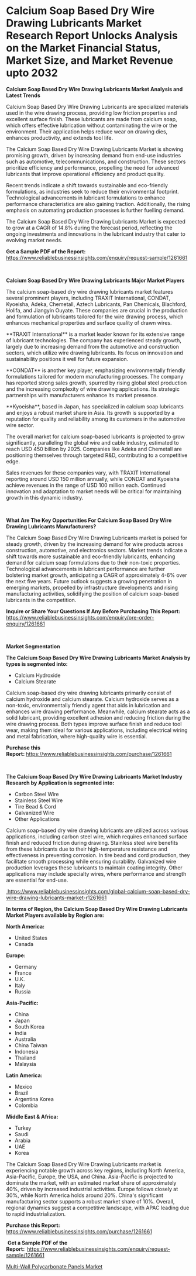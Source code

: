 <p><h1>Calcium Soap Based Dry Wire Drawing Lubricants Market Research Report Unlocks Analysis on the Market Financial Status, Market Size, and Market Revenue upto 2032</h1></p><p><strong>Calcium Soap Based Dry Wire Drawing Lubricants Market Analysis and Latest Trends</strong></p>
<p><p>Calcium Soap Based Dry Wire Drawing Lubricants are specialized materials used in the wire drawing process, providing low friction properties and excellent surface finish. These lubricants are made from calcium soap, which offers effective lubrication without contaminating the wire or the environment. Their application helps reduce wear on drawing dies, enhances productivity, and extends tool life.</p><p>The Calcium Soap Based Dry Wire Drawing Lubricants Market is showing promising growth, driven by increasing demand from end-use industries such as automotive, telecommunications, and construction. These sectors prioritize efficiency and performance, propelling the need for advanced lubricants that improve operational efficiency and product quality. </p><p>Recent trends indicate a shift towards sustainable and eco-friendly formulations, as industries seek to reduce their environmental footprint. Technological advancements in lubricant formulations to enhance performance characteristics are also gaining traction. Additionally, the rising emphasis on automating production processes is further fuelling demand.</p><p>The Calcium Soap Based Dry Wire Drawing Lubricants Market is expected to grow at a CAGR of 14.8% during the forecast period, reflecting the ongoing investments and innovations in the lubricant industry that cater to evolving market needs.</p></p>
<p><strong>Get a Sample PDF of the Report:&nbsp;</strong> <a href="https://www.reliablebusinessinsights.com/enquiry/request-sample/1261661?utm_campaign=2214&utm_medium=2&utm_source=Github&utm_content=ia&utm_term=02022025&utm_id=calcium-soap-based-dry-wire-drawing-lubricants">https://www.reliablebusinessinsights.com/enquiry/request-sample/1261661</a></p>
<p>&nbsp;</p>
<p><strong>Calcium Soap Based Dry Wire Drawing Lubricants Major Market Players</strong></p>
<p><p>The calcium soap-based dry wire drawing lubricants market features several prominent players, including TRAXIT International, CONDAT, Kyoeisha, Adeka, Chemetall, Aztech Lubricants, Pan Chemicals, Blachford, Holifa, and Jiangyin Ouyate. These companies are crucial in the production and formulation of lubricants tailored for the wire drawing process, which enhances mechanical properties and surface quality of drawn wires.</p><p>**TRAXIT International** is a market leader known for its extensive range of lubricant technologies. The company has experienced steady growth, largely due to increasing demand from the automotive and construction sectors, which utilize wire drawing lubricants. Its focus on innovation and sustainability positions it well for future expansion.</p><p>**CONDAT** is another key player, emphasizing environmentally friendly formulations tailored for modern manufacturing processes. The company has reported strong sales growth, spurred by rising global steel production and the increasing complexity of wire drawing applications. Its strategic partnerships with manufacturers enhance its market presence.</p><p>**Kyoeisha**, based in Japan, has specialized in calcium soap lubricants and enjoys a robust market share in Asia. Its growth is supported by a reputation for quality and reliability among its customers in the automotive wire sector.</p><p>The overall market for calcium soap-based lubricants is projected to grow significantly, paralleling the global wire and cable industry, estimated to reach USD 450 billion by 2025. Companies like Adeka and Chemetall are positioning themselves through targeted R&D, contributing to a competitive edge.</p><p>Sales revenues for these companies vary, with TRAXIT International reporting around USD 150 million annually, while CONDAT and Kyoeisha achieve revenues in the range of USD 100 million each. Continued innovation and adaptation to market needs will be critical for maintaining growth in this dynamic industry.</p></p>
<p>&nbsp;</p>
<p><strong>What Are The Key Opportunities For Calcium Soap Based Dry Wire Drawing Lubricants Manufacturers?</strong></p>
<p><p>The Calcium Soap Based Dry Wire Drawing Lubricants market is poised for steady growth, driven by the increasing demand for wire products across construction, automotive, and electronics sectors. Market trends indicate a shift towards more sustainable and eco-friendly lubricants, enhancing demand for calcium soap formulations due to their non-toxic properties. Technological advancements in lubricant performance are further bolstering market growth, anticipating a CAGR of approximately 4-6% over the next five years. Future outlook suggests a growing penetration in emerging markets, propelled by infrastructure developments and rising manufacturing activities, solidifying the position of calcium soap-based lubricants in the competition.</p></p>
<p><strong>Inquire or Share Your Questions If Any Before Purchasing This Report:</strong> <a href="https://www.reliablebusinessinsights.com/enquiry/pre-order-enquiry/1261661?utm_campaign=2214&utm_medium=2&utm_source=Github&utm_content=ia&utm_term=02022025&utm_id=calcium-soap-based-dry-wire-drawing-lubricants">https://www.reliablebusinessinsights.com/enquiry/pre-order-enquiry/1261661</a></p>
<p>&nbsp;</p>
<p><strong>Market Segmentation</strong></p>
<p><strong>The Calcium Soap Based Dry Wire Drawing Lubricants Market Analysis by types is segmented into:</strong></p>
<p><ul><li>Calcium Hydroxide</li><li>Calcium Stearate</li></ul></p>
<p><p>Calcium soap-based dry wire drawing lubricants primarily consist of calcium hydroxide and calcium stearate. Calcium hydroxide serves as a non-toxic, environmentally friendly agent that aids in lubrication and enhances wire drawing performance. Meanwhile, calcium stearate acts as a solid lubricant, providing excellent adhesion and reducing friction during the wire drawing process. Both types improve surface finish and reduce tool wear, making them ideal for various applications, including electrical wiring and metal fabrication, where high-quality wire is essential.</p></p>
<p><strong>Purchase this Report:&nbsp;</strong><a href="https://www.reliablebusinessinsights.com/purchase/1261661?utm_campaign=2214&utm_medium=2&utm_source=Github&utm_content=ia&utm_term=02022025&utm_id=calcium-soap-based-dry-wire-drawing-lubricants">https://www.reliablebusinessinsights.com/purchase/1261661</a></p>
<p>&nbsp;</p>
<p><strong>The Calcium Soap Based Dry Wire Drawing Lubricants Market Industry Research by Application is segmented into:</strong></p>
<p><ul><li>Carbon Steel Wire</li><li>Stainless Steel Wire</li><li>Tire Bead & Cord</li><li>Galvanized Wire</li><li>Other Applications</li></ul></p>
<p><p>Calcium soap-based dry wire drawing lubricants are utilized across various applications, including carbon steel wire, which requires enhanced surface finish and reduced friction during drawing. Stainless steel wire benefits from these lubricants due to their high-temperature resistance and effectiveness in preventing corrosion. In tire bead and cord production, they facilitate smooth processing while ensuring durability. Galvanized wire production leverages these lubricants to maintain coating integrity. Other applications may include specialty wires, where performance and strength are essential for end-use.</p></p>
<p><a href="https://www.reliablebusinessinsights.com/global-calcium-soap-based-dry-wire-drawing-lubricants-market-r1261661?utm_campaign=2214&utm_medium=2&utm_source=Github&utm_content=ia&utm_term=02022025&utm_id=calcium-soap-based-dry-wire-drawing-lubricants">&nbsp;https://www.reliablebusinessinsights.com/global-calcium-soap-based-dry-wire-drawing-lubricants-market-r1261661</a></p>
<p><strong>In terms of Region, the Calcium Soap Based Dry Wire Drawing Lubricants Market Players available by Region are:</strong></p>
<p>
    <p> <strong> North America: </strong>
        <ul>
            <li>United States</li>
            <li>Canada</li>
        </ul>
        </p> 
    <p> <strong> Europe: </strong>
        <ul>
            <li>Germany</li>
            <li>France</li>
            <li>U.K.</li>
            <li>Italy</li>
            <li>Russia</li>
        </ul>
        </p> 
    <p> <strong> Asia-Pacific: </strong>
        <ul>
            <li>China</li>
            <li>Japan</li>
            <li>South Korea</li>
            <li>India</li>
            <li>Australia</li>
            <li>China Taiwan</li>
            <li>Indonesia</li>
            <li>Thailand</li>
            <li>Malaysia</li>
        </ul>
        </p> 
    <p> <strong> Latin America: </strong>
        <ul>
            <li>Mexico</li>
            <li>Brazil</li>
            <li>Argentina Korea</li>
            <li>Colombia</li>
        </ul>
        </p> 
    <p> <strong> Middle East & Africa: </strong>
        <ul>
            <li>Turkey</li>
            <li>Saudi</li>
            <li>Arabia</li>
            <li>UAE</li>
            <li>Korea</li>
        </ul>
    </p>
    </p>
<p><p>The Calcium Soap Based Dry Wire Drawing Lubricants market is experiencing notable growth across key regions, including North America, Asia-Pacific, Europe, the USA, and China. Asia-Pacific is projected to dominate the market, with an estimated market share of approximately 40%, driven by increased industrial activities. Europe follows closely at 30%, while North America holds around 20%. China's significant manufacturing sector supports a robust market share of 10%. Overall, regional dynamics suggest a competitive landscape, with APAC leading due to rapid industrialization.</p></p>
<p><strong>Purchase this Report: </strong><a href="https://www.reliablebusinessinsights.com/purchase/1261661?utm_campaign=2214&utm_medium=2&utm_source=Github&utm_content=ia&utm_term=02022025&utm_id=calcium-soap-based-dry-wire-drawing-lubricants">https://www.reliablebusinessinsights.com/purchase/1261661</a></p>
<p>&nbsp;<strong>Get a Sample PDF of the Report:&nbsp;&nbsp;</strong><a href="https://www.reliablebusinessinsights.com/enquiry/request-sample/1261661?utm_campaign=2214&utm_medium=2&utm_source=Github&utm_content=ia&utm_term=02022025&utm_id=calcium-soap-based-dry-wire-drawing-lubricants">https://www.reliablebusinessinsights.com/enquiry/request-sample/1261661</a></p>
<p><strong></strong></p>
<p><p><a href="https://github.com/comasnickie/Market-Research-Report-List-1/blob/main/multi-wall-polycarbonate-panels-market.md?utm_campaign=2214&utm_medium=2&utm_source=Github&utm_content=ia&utm_term=02022025&utm_id=calcium-soap-based-dry-wire-drawing-lubricants">Multi-Wall Polycarbonate Panels Market</a></p></p>